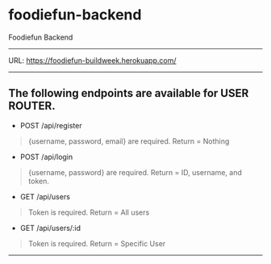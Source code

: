 # foodiefun-backend
Foodiefun Backend

***

URL: https://foodiefun-buildweek.herokuapp.com/

***

## The following endpoints are available for **USER ROUTER**.

* POST /api/register 
> {username, password, email} are required. 
> Return = Nothing 

* POST /api/login 
> {username, password} are required. 
> Return = ID, username, and token. 

* GET /api/users 
> Token is required. 
> Return = All users

* GET /api/users/:id
> Token is required. 
> Return = Specific User

***

